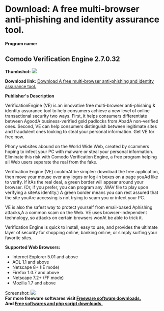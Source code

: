 # Download: A free multi-browser anti-phishing and identity assurance tool.

**Program name:**

## Comodo Verification Engine 2.7.0.32

  
**Thumbshot:** ![](http://www.freewarefiles.com/screenshot/comodovengine_md.jpg)   
  
**Download link:** [Download A free multi-browser anti-phishing and identity assurance tool.](http://freesoftwares.boysofts.com/Comodo-Verification-Engine_program_49276.html)  
  


**Publisher's Description**  
  


VerificationEngine (VE) is an innovative free multi-browser anti-phishing & identity assurance tool to help consumers achieve a new level of online transactional security two ways. First, it helps consumers differentiate between AgoodA business-verified gold padlocks from AbadA non-verified ones. Second, VE can help consumers distinguish between legitimate sites and fraudulent ones looking to steal your personal information. Get VE for free now. 

Phony websites abound on the World Wide Web, created by scammers hoping to infect your PC with malware or steal your personal information. Eliminate this risk with Comodo Verification Engine, a free program helping all Web users separate the real from the fake. 

Verification Engine (VE) couldnAt be simpler: download the free application, then move your mouse over any logos or log-in boxes on a page youAd like to verify. If itAs the real deal, a green border will appear around your browser. (Or, if you prefer, you can program any .WAV file to play upon verifying a siteAs identity.) A green border means you can rest assured that the site youAre accessing is not trying to scam you or infect your PC. 

VE is also the safest way to protect yourself from email-based Aphishing attacks,A a common scam on the Web. VE uses browser-independent technology, so attacks on certain browsers wonAt be able to trick it. 

Verification Engine is quick to install, easy to use, and provides the ultimate layer of security for shopping online, banking online, or simply surfing your favorite sites.

**Supported Web Browsers:**

  * Internet Explorer 5.01 and above 
  * AOL 1.1 and above 
  * Netscape 8+ (IE mode) 
  * Firefox 1.0.7 and above 
  * Netscape 7.2+ (FF mode) 
  * Mozilla 1.7 and above 

  
  
Screenshot: ![](http://www.freewarefiles.com/screenshot/comodovengine.jpg)   
**For more freeware softwares visit [Freeware software downloads.](http://freesoftwares.boysofts.com/)**   
**And [Free softwares and php script downloads.](http://www.boysofts.com/)**
